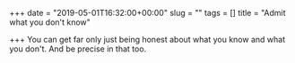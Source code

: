 +++
date = "2019-05-01T16:32:00+00:00"
slug = ""
tags = []
title = "Admit what you don't know"

+++
You can get far only just being honest about what you know and what you don't. And be precise in that too.
